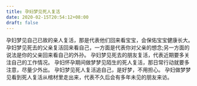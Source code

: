 ```yaml
---
title: 孕妇梦见死人复活
date: 2020-02-15T20:54:12+08:00
draft: false
---
```


孕妇梦见自己已故的亲人复活，那是代表他们回来看宝宝，会保佑宝宝健康长大。
孕妇梦见死去的父亲复活回来看自己，一方面是代表你对父亲的想念;另一方面的说法是你的父亲回来看自己的外孙。
孕妇梦见死去的朋友复活，代表近期要多关注自己的工作情况。
孕妇怀孕期间做梦梦见陌生的死人复活，那日常行动就要多注意，尽量少外出。
孕妇梦见死人复活追自己，是好梦，不用担心。
孕妇做梦梦见看到死人复活从棺材里走出来，代表不久后会有多年未见的朋友来访。